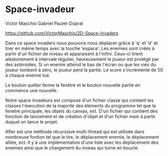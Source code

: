 # Space-invadeur
Victor Maschio Gabriel Paulet-Duprat 

https://github.com/VictorMaschio/2D-Space-Invaders

Dans ce space invaders nous pouvons nous déplacer grâce à 'q' et 'd' et tirer en même temps avec la touche 'espace'. Les enemies sont créés à partir d'un fichier de niveau et apparaisent à l'infini. Ceux-ci tirent aléatoirement à intervale régulier, heureusement le joueur est protégé par des astéroïdes. Si un enemie atteind le bas de l'écran ou que les vies du joueur tombent à zéro, le joueur perd la partie. Le score s'incrémente de 50 à chaque enemie tué.

Le bouton quitter ferme la fenêtre et le bouton nouvelle partie en commence une nouvelle.

Notre space invadeurs est composé d'un fichier classe qui contient les classes l'éxecution de la majorité des éléments du programme tel que la fenetre principale,
les objets du canvas, ext. D'un fichier qui contient des fonction de lancement et de création d'objet et d'un fichier main à partir duquel on lance le projet.

After est une méthode récurssive multi-thread qui est utilisée dans nombreuse fontion tel que le tire, le déplacement enemie, le déplacement alliée, ect.
Il y à une implémentation d'une liste avec les déplacement des enemies ainsi que le chargement du niveau qui turne en boucle.


